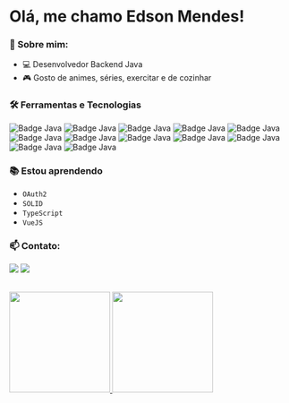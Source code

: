# Olá, me chamo Edson Mendes! 

### :speech_balloon: Sobre mim:
- :computer: Desenvolvedor Backend Java
- :video_game: Gosto de animes, séries, exercitar e de cozinhar

### :hammer_and_wrench: Ferramentas e Tecnologias
![Badge Java](https://img.shields.io/badge/java8+-D32323.svg?&style=for-the-badge&logo=java&logoColor=white)
![Badge Java](https://img.shields.io/badge/Spring-6db33f.svg?&style=for-the-badge&logo=spring&logoColor=white)
![Badge Java](https://img.shields.io/badge/MySQL-4479a1.svg?&style=for-the-badge&logo=mysql&logoColor=white)
![Badge Java](https://img.shields.io/badge/postgresql-4169e1.svg?&style=for-the-badge&logo=postgresql&logoColor=white)
![Badge Java](https://img.shields.io/badge/HTML5-e34f26.svg?&style=for-the-badge&logo=html5&logoColor=white)
![Badge Java](https://img.shields.io/badge/CSS3-1572b6.svg?&style=for-the-badge&logo=css3&logoColor=white)
![Badge Java](https://img.shields.io/badge/junit5-25a162.svg?&style=for-the-badge&logo=junit5&logoColor=white)
![Badge Java](https://img.shields.io/badge/postman-ff6c37.svg?&style=for-the-badge&logo=postman&logoColor=white)
![Badge Java](https://img.shields.io/badge/swagger-85ea2d.svg?&style=for-the-badge&logo=swagger&logoColor=white)
![Badge Java](https://img.shields.io/badge/docker-2496ed.svg?&style=for-the-badge&logo=docker&logoColor=white)
![Badge Java](https://img.shields.io/badge/intellij-000000.svg?&style=for-the-badge&logo=intellijidea&logoColor=white)
![Badge Java](https://img.shields.io/badge/VSCode-007acc.svg?&style=for-the-badge&logo=visualstudiocode&logoColor=white)

### :books: Estou aprendendo
- `OAuth2`
- `SOLID`
- `TypeScript`
- `VueJS`

### :mailbox: Contato:
<a href="https://www.linkedin.com/in/edson-mendes-6ab495143/" target="_blank"><img src="https://img.shields.io/badge/-LinkedIn-%230077B5?style=for-the-badge&logo=linkedin&logoColor=white" target="_blank"></a>
<a href = "mailto:edson.luiz.mendes@hotmail.com"><img src="https://img.shields.io/badge/Outlook-D14836?style=for-the-badge&logo=Microsoft%20Outlook&logoColor=white&color=blue" target="_blank"></a>
<br><br>
<div>
<a href="https://github.com/Edson-Mendes">
<img height="180em" src="https://github-readme-stats.vercel.app/api/top-langs/?username=Edson-Mendes&layout=compact&langs_count=7&theme=dracula"/>
<img height="180em" src="https://github-readme-stats.vercel.app/api?username=Edson-Mendes&show_icons=true&theme=dracula&count_private=true"/>
</div>
